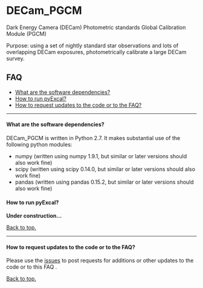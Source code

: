 # <a name="top"></a> DECam_PGCM
Dark Energy Camera (DECam) Photometric standards Global Calibration Module (PGCM)

Purpose:  using a set of nightly standard star observations and lots of overlapping DECam exposures, photometrically calibrate a large DECam survey.

## FAQ

* [What are the software dependencies?](#dependencies)
* [How to run pyExcal?](#howtorun)
* [How to request updates to the code or to the FAQ?](#requests)

----------------------------------------------------------------------
#### <a name="dependencies"></a>What are the software dependencies?

DECam_PGCM is written in Python 2.7.  It makes substantial use of the following python modules:
<ul>
<li> numpy (written using numpy 1.9.1, but similar or later versions should also work fine)
<li> scipy (written using scipy 0.14.0, but similar or later versions should also work fine)
<li> pandas (written using pandas 0.15.2, but similar or later versions should also work fine)
</ul>

#### <a name="howtorun"></a>How to run pyExcal?

**Under construction...**

[Back to top.](#top)

----------------------------------------------------------------------
#### <a name="requests"></a>How to request updates to the code or to the FAQ?

Please use the [issues](https://github.com/DouglasLeeTucker/DECam_PGCM/issues) to post requests for additions or other updates
to the code or to this FAQ .


[Back to top.](#top)
